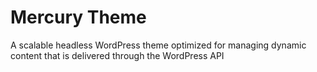 # Mercury Theme

A scalable headless WordPress theme optimized for managing dynamic content that is delivered through the WordPress API
